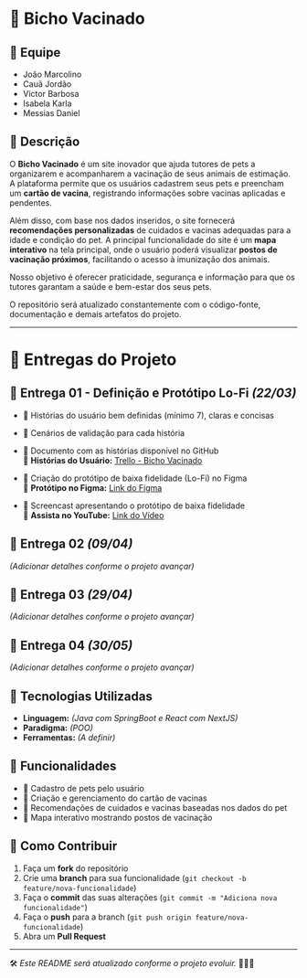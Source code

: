 # 🐾 Bicho Vacinado  

## 👥 Equipe  
- João Marcolino  
- Cauã Jordão  
- Victor Barbosa  
- Isabela Karla  
- Messias Daniel  

## 📖 Descrição  
O **Bicho Vacinado** é um site inovador que ajuda tutores de pets a organizarem e acompanharem a vacinação de seus animais de estimação. A plataforma permite que os usuários cadastrem seus pets e preencham um **cartão de vacina**, registrando informações sobre vacinas aplicadas e pendentes.  

Além disso, com base nos dados inseridos, o site fornecerá **recomendações personalizadas** de cuidados e vacinas adequadas para a idade e condição do pet. A principal funcionalidade do site é um **mapa interativo** na tela principal, onde o usuário poderá visualizar **postos de vacinação próximos**, facilitando o acesso à imunização dos animais.  

Nosso objetivo é oferecer praticidade, segurança e informação para que os tutores garantam a saúde e bem-estar dos seus pets.  

O repositório será atualizado constantemente com o código-fonte, documentação e demais artefatos do projeto.  

---

# 📌 Entregas do Projeto  

## 📂 Entrega 01 - Definição e Protótipo Lo-Fi *(22/03)*  
- 📌 Histórias do usuário bem definidas (mínimo 7), claras e concisas  
- 📌 Cenários de validação para cada história  
- 📌 Documento com as histórias disponível no GitHub  
🔗 **Histórias do Usuário:** [Trello - Bicho Vacinado](https://trello.com/invite/b/67da3195582172c1698f289b/ATTIb02e4d05b83676a58954d09bb422a22551608170/projeto-poo)  

- 📌 Criação do protótipo de baixa fidelidade (Lo-Fi) no Figma  
🔗 **Protótipo no Figma:** [Link do Figma](https://www.figma.com/proto/jqWMkpzc2Z5hPzhWVmYQ4m/POO-Lo-Fi?node-id=0-1&t=UcMO1obL8P6DKaS0-1) 

- 📌 Screencast apresentando o protótipo de baixa fidelidade  
🔗 **Assista no YouTube:** [Link do Vídeo](https://www.youtube.com/watch?v=1D8uyGdUdx0) 

## 📂 Entrega 02 *(09/04)*  
*(Adicionar detalhes conforme o projeto avançar)*  

## 📂 Entrega 03 *(29/04)*  
*(Adicionar detalhes conforme o projeto avançar)*  

## 📂 Entrega 04 *(30/05)*  
*(Adicionar detalhes conforme o projeto avançar)*  

## 🚀 Tecnologias Utilizadas  
- **Linguagem:** *(Java com SpringBoot e React com NextJS)*  
- **Paradigma:** *(POO)*  
- **Ferramentas:** *(A definir)*  

## 📂 Funcionalidades  
- 📌 Cadastro de pets pelo usuário  
- 📌 Criação e gerenciamento do cartão de vacinas  
- 📌 Recomendações de cuidados e vacinas baseadas nos dados do pet  
- 📌 Mapa interativo mostrando postos de vacinação  

## 📌 Como Contribuir  
1. Faça um **fork** do repositório  
2. Crie uma **branch** para sua funcionalidade (`git checkout -b feature/nova-funcionalidade`)  
3. Faça o **commit** das suas alterações (`git commit -m "Adiciona nova funcionalidade"`)  
4. Faça o **push** para a branch (`git push origin feature/nova-funcionalidade`)  
5. Abra um **Pull Request**  

---  
🛠️ *Este README será atualizado conforme o projeto evoluir.* 🚀🐶🐱  
